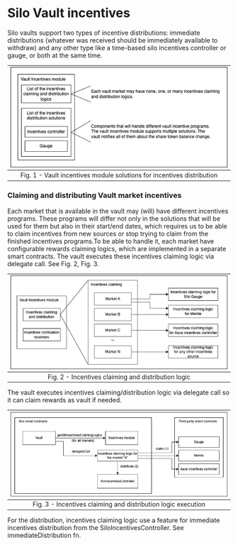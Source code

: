 # Silo Vault incentives

Silo vaults support two types of incentive distributions: immediate distributions (whatever was received should be immediately available to withdraw) and any other type like a time-based silo incentives controller or gauge, or both at the same time.

|<img src="../../docs/_images/vaults-incentives-fig-1.jpg" alt="">|
|:--:| 
| Fig. 1 - Vault incentives module solutions for incentives distribution |

### Claiming and distributing Vault market incentives
Each market that is available in the vault may (will) have different incentives programs. These programs will differ not only in the solutions that will be used for them but also in their start/end dates, which requires us to be able to claim incentives from new sources or stop trying to claim from the finished incentives programs.To be able to handle it, each market have configurable rewards claiming logics, which are implemented in a separate smart contracts. The vault executes these incentives claiming logic via delegate call. See Fig. 2, Fig. 3.

|<img src="../../docs/_images/vaults-incentives-fig-2.jpg" alt="">|
|:--:| 
| Fig. 2 - Incentives claiming and distribution logic |

The vault executes incentives claiming/distribution logic via delegate call so it can claim rewards as vault if needed.

|<img src="../../docs/_images/vaults-incentives-fig-3.jpg" alt="">|
|:--:| 
| Fig. 3 - Incentives claiming and distribution logic execution |

For the distribution, incentives claiming logic use a feature for immediate incentives distribution from the SiloIncentivesController. See immediateDistribution fn.